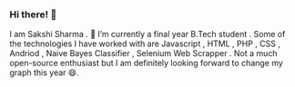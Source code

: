 ### Hi there! 👋
I am Sakshi Sharma . 
 🔭 I’m currently a final year B.Tech student .
Some of the technologies I have worked with are Javascript , HTML , PHP , CSS , Andriod , Naive Bayes Classifier , Selenium Web Scrapper .
Not a much open-source enthusiast but I am definitely looking forward to change my graph this year 😄.

<!--
**sakshi1717/sakshi1717** is a ✨ _special_ ✨ repository because its `README.md` (this file) appears on your GitHub profile.

Here are some ideas to get you started:

- 🔭 I’m currently working on ...
- 🌱 I’m currently learning ...
- 👯 I’m looking to collaborate on ...
- 🤔 I’m looking for help with ...
- 💬 Ask me about ...
- 📫 How to reach me: ...
- 😄 Pronouns: ...
- ⚡ Fun fact: ...
-->
